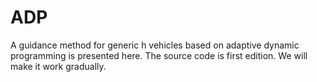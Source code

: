 # ADP
A guidance method for generic h vehicles based on adaptive dynamic programming is presented here. The source code is first edition. We will make it work gradually.
